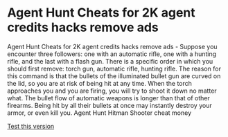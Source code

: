 # Agent Hunt Cheats for 2K agent credits hacks remove ads

Agent Hunt Cheats for 2K agent credits hacks remove ads - Suppose you encounter three followers: one with an automatic rifle, one with a hunting rifle, and the last with a flash gun. There is a specific order in which you should first remove: torch gun, automatic rifle, hunting rifle. The reason for this command is that the bullets of the illuminated bullet gun are curved on the lid, so you are at risk of being hit at any time. When the torch approaches you and you are firing, you will try to shoot it down no matter what. The bullet flow of automatic weapons is longer than that of other firearms. Being hit by all their bullets at once may instantly destroy your armor, or even kill you. Agent Hunt Hitman Shooter cheat money

[Test this version](https://www.pexels.com/@agent-hunt-883779440/)
